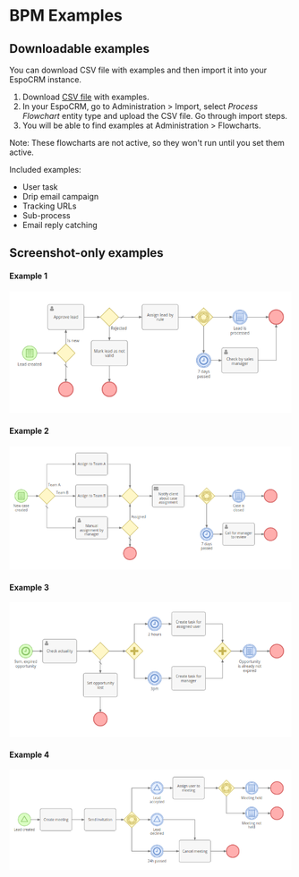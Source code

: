 # BPM Examples

## Downloadable examples

You can download CSV file with examples and then import it into your EspoCRM instance.

1. Download [CSV file](https://raw.githubusercontent.com/espocrm/documentation/master/docs/_static/csv/bpm-examples.csv) with examples.
2. In your EspoCRM, go to Administration > Import, select *Process Flowchart* entity type and upload the CSV file. Go through import steps.
3. You will be able to find examples at Administration > Flowcharts.

Note: These flowcharts are not active, so they won't run until you set them active.

Included examples:

* User task
* Drip email campaign
* Tracking URLs
* Sub-process
* Email reply catching

## Screenshot-only examples

#### Example 1

![Example 1](https://raw.githubusercontent.com/espocrm/documentation/master/docs/_static/images/administration/bpm/example-1.png)

#### Example 2

![Example 2](https://raw.githubusercontent.com/espocrm/documentation/master/docs/_static/images/administration/bpm/example-2.png)

#### Example 3

![Example 3](https://raw.githubusercontent.com/espocrm/documentation/master/docs/_static/images/administration/bpm/example-3.png)

#### Example 4

![Example 4](https://raw.githubusercontent.com/espocrm/documentation/master/docs/_static/images/administration/bpm/example-4.png)
